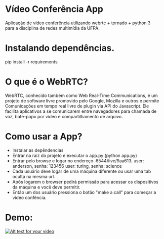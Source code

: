 # Vídeo Conferência App
Aplicação de vídeo conferência utilizando webrtc + tornado + python 3 para a disciplina de redes multimídia da UFPA.

# Instalando dependências.
pip install -r requirements


# O que é o WebRTC?
WebRTC, conhecido também como Web Real-Time Communications, é um projeto de software livre promovido pelo Google, 
Mozilla e outros e permite Comunicações em tempo real livre de plugin via API do Javascript. Ele facilita aplicativos a 
se comunicarem entre navegadores para chamada de voz, bate-papo por vídeo e compartilhamento de arquivo.

# Como usar a App?

- Instalar as depêndencias
- Entrar na raiz do projeto e executar o app.py (python app.py)
- Entrar pelo browse e logar no endereço <ip>:6544/live/9aa613. 
    user: anderson, senha: 123456
    user: turing, senha: science
- Cada usuário deve logar de uma máquina diferente ou usar uma tab oculta na mesma url.
- Após logarem o browser pedirá permissão para acessar os dispositivos da máquina e você deve permitir.
- Então um dos usuário pressiona o botão "make a call" para começar a vídeo confência.

# Demo:

[![Alt text for your video](http://img.youtube.com/vi/_TnZS-a5xWE/0.jpg)](https://www.youtube.com/watch?v=_TnZS-a5xWE)
 